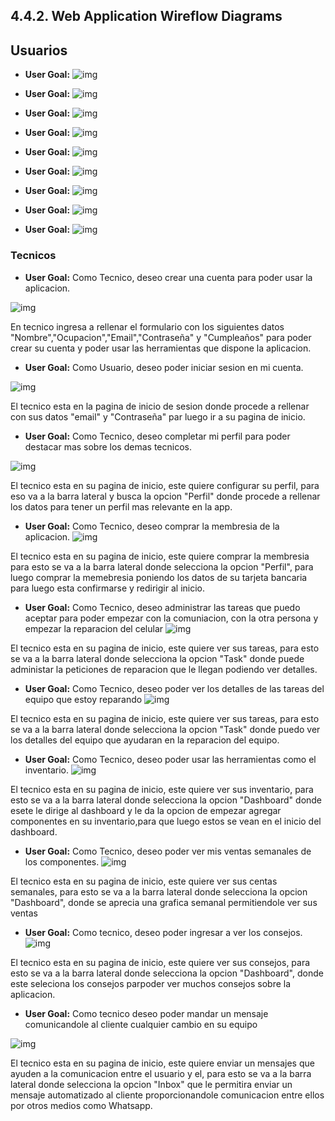 ## 4.4.2. Web Application Wireflow Diagrams
## Usuarios

* __User Goal:__
![img](img/Group%2013.png)

* __User Goal:__
![img](img/Group%2014.png)

* __User Goal:__
![img](img/Group%2016.png)

* __User Goal:__
![img](img/Group%2017.png)

* __User Goal:__
![img](img/Group%2018.png)

* __User Goal:__
![img](img/Group%2019.png)

* __User Goal:__
![img](img/Group%2020.png)

* __User Goal:__
![img](img/Group%2021.png)

* __User Goal:__
![img](img/Group%2022.png)

### Tecnicos
* __User Goal:__ Como Tecnico, deseo crear una cuenta para poder usar la aplicacion.

![img](img/Group%203.png)

En tecnico ingresa a rellenar el formulario con los siguientes datos "Nombre","Ocupacion","Email","Contraseña" y "Cumpleaños" para poder crear su cuenta y poder usar las herramientas que dispone la aplicacion.

* __User Goal:__ Como Usuario, deseo poder iniciar sesion en mi cuenta.

![img](img/Group%204.png)

El tecnico esta en la pagina de inicio de sesion donde procede a rellenar con sus datos "email" y "Contraseña" par luego ir a su pagina de inicio.

* __User Goal:__ Como Tecnico, deseo completar mi perfil para poder destacar mas sobre los demas tecnicos.

![img](img/Group%205.png)

El tecnico esta en su pagina de inicio, este quiere configurar su perfil, para eso va a la barra lateral y busca la opcion "Perfil" donde procede a rellenar los datos para tener un perfil mas relevante en la app.

* __User Goal:__ Como Tecnico, deseo comprar la membresia de la aplicacion.
![img](img/Group%206.png)

El tecnico esta en su pagina de inicio, este quiere comprar la membresia para esto se va a la barra lateral donde selecciona la opcion "Perfil", para luego comprar la memebresia poniendo los datos de su tarjeta bancaria para luego esta confirmarse y redirigir al inicio.

* __User Goal:__ Como Tecnico, deseo administrar las tareas que puedo aceptar para poder empezar con la comuniacion, con la otra persona y empezar la reparacion del celular
![img](img/Group%207.png)

El tecnico esta en su pagina de inicio, este quiere ver sus tareas, para esto se va a la barra lateral donde selecciona la opcion "Task" donde puede administar la peticiones de reparacion que le llegan podiendo ver detalles.

* __User Goal:__ Como Tecnico, deseo poder ver los detalles de las tareas del equipo que estoy reparando
![img](img/Group%208.png)

El tecnico esta en su pagina de inicio, este quiere ver sus tareas, para esto se va a la barra lateral donde selecciona la opcion "Task" donde puedo ver los detalles del equipo que ayudaran en la reparacion del equipo.

* __User Goal:__ Como Tecnico, deseo poder usar las herramientas como el inventario.
![img](img/Group%209.png)

El tecnico esta en su pagina de inicio, este quiere ver sus inventario, para esto se va a la barra lateral donde selecciona la opcion "Dashboard" donde esete le dirige al dashboard y le da la opcion de empezar agregar componentes en su inventario,para que luego estos se vean en el inicio del dashboard.

* __User Goal:__ Como Tecnico, deseo poder ver mis ventas semanales de los componentes.
![img](img/Group%2010.png)

El tecnico esta en su pagina de inicio, este quiere ver sus centas semanales, para esto se va a la barra lateral donde selecciona la opcion "Dashboard", donde se aprecia una grafica semanal permitiendole ver sus ventas
* __User Goal:__ Como tecnico, deseo poder ingresar a ver los consejos.
![img](img/Group%2011.png)

El tecnico esta en su pagina de inicio, este quiere ver sus consejos, para esto se va a la barra lateral donde selecciona la opcion "Dashboard", donde este seleciona los consejos  parpoder ver muchos consejos sobre la aplicacion.

* __User Goal:__  Como tecnico deseo poder mandar un mensaje comunicandole al cliente cualquier cambio en su equipo

![img](img/Group%2012.png)

El tecnico esta en su pagina de inicio, este quiere enviar un mensajes que ayuden a la comunicacion entre el usuario y el, para esto se va a la barra lateral donde selecciona la opcion "Inbox" que le permitira enviar un mensaje automatizado al cliente proporcionandole comunicacion entre ellos por otros medios como Whatsapp.